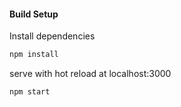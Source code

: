 #### Build Setup
Install dependencies
``` bash
npm install
```
serve with hot reload at localhost:3000
```
npm start
